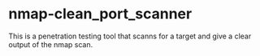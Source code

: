 # nmap-clean_port_scanner
This is a penetration testing tool that scanns for a target and give a clear output of the nmap scan.
